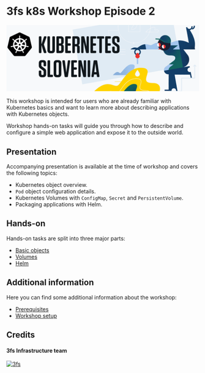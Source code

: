 # 3fs k8s Workshop Episode 2

![MobyKubernetes Slovenia](images/k8s_slovenia.png "Kubernetes Slovenia")

This workshop is intended for users who are already familiar with Kubernetes
basics and want to learn more about describing applications with Kubernetes
objects.

Workshop hands-on tasks will guide you through how to describe and configure a
simple web application and expose it to the outside world.

## Presentation

Accompanying presentation is available at the time of workshop and covers the
following topics:

* Kubernetes object overview.
* `Pod` object configuration details.
* Kubernetes Volumes with `ConfigMap`, `Secret` and `PersistentVolume`.
* Packaging applications with Helm.

## Hands-on

Hands-on tasks are split into three major parts:

* [Basic objects](./01_basic_objects/README.md)
* [Volumes](./02_volumes/README.md)
* [Helm](./03_helm/README.md)

## Additional information

Here you can find some additional information about the workshop:

* [Prerequisites](./00_prerequisites/README.md)
* [Workshop setup](./06_setup/README.md)

## Credits

#### 3fs Infrastructure team

[![3fs](https://avatars1.githubusercontent.com/u/4487831?s=65&v=4)](https://3fs.si)
